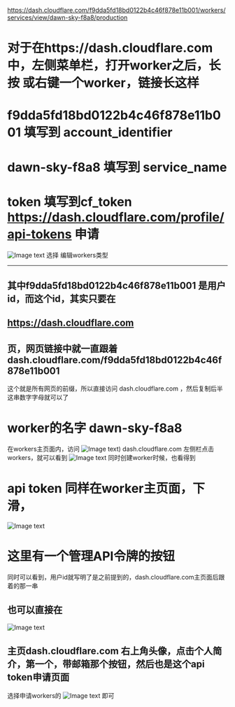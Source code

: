 
https://dash.cloudflare.com/f9dda5fd18bd0122b4c46f878e11b001/workers/services/view/dawn-sky-f8a8/production

# 对于在https://dash.cloudflare.com  中，左侧菜单栏，打开worker之后，长按 或右键一个worker，链接长这样
# f9dda5fd18bd0122b4c46f878e11b001 填写到 account_identifier
# dawn-sky-f8a8 填写到 service_name
 # token 填写到cf_token https://dash.cloudflare.com/profile/api-tokens 申请
![Image text](https://raw.githubusercontent.com/Map987/cloudflare-workers-worker.js-uploader/main/Screenshot_20240609_214722.jpg)
选择 编辑workers类型
_________________________________________________________________________
## 其中f9dda5fd18bd0122b4c46f878e11b001 是用户id，而这个id，其实只要在
## https://dash.cloudflare.com
## 页，网页链接中就一直跟着 dash.cloudflare.com/f9dda5fd18bd0122b4c46f878e11b001 
这个就是所有网页的前缀，所以直接访问 dash.cloudflare.com ，然后复制后半这串数字字母就可以了

# worker的名字 dawn-sky-f8a8
在workers主页面内，访问 
![Image text](https://raw.githubusercontent.com/Map987/cloudflare-workers-worker.js-uploader/main/Screenshot_20240609_223255.jpg))
dash.cloudflare.com 左侧栏点击workers，就可以看到
![Image text](https://raw.githubusercontent.com/Map987/cloudflare-workers-worker.js-uploader/main/Screenshot_20240609_223832.jpg)
同时创建worker时候，也看得到

# api token 同样在worker主页面，下滑，
![Image text](https://raw.githubusercontent.com/Map987/cloudflare-workers-worker.js-uploader/main/Screenshot_20240609_223818.jpg)
# 这里有一个管理API令牌的按钮
同时可以看到，用户id就写明了是之前提到的，dash.cloudflare.com主页面后跟着的那一串
## 也可以直接在
![Image text](https://raw.githubusercontent.com/Map987/cloudflare-workers-worker.js-uploader/main/Screenshot_20240609_223300.jpg)
## 主页dash.cloudflare.com  右上角头像，点击个人简介，第一个，带邮箱那个按钮，然后也是这个api token申请页面
选择申请workers的
![Image text](https://raw.githubusercontent.com/Map987/cloudflare-workers-worker.js-uploader/main/Screenshot_20240609_214722.jpg) 即可

